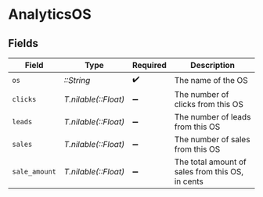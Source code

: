 # AnalyticsOS


## Fields

| Field                                            | Type                                             | Required                                         | Description                                      |
| ------------------------------------------------ | ------------------------------------------------ | ------------------------------------------------ | ------------------------------------------------ |
| `os`                                             | *::String*                                       | :heavy_check_mark:                               | The name of the OS                               |
| `clicks`                                         | *T.nilable(::Float)*                             | :heavy_minus_sign:                               | The number of clicks from this OS                |
| `leads`                                          | *T.nilable(::Float)*                             | :heavy_minus_sign:                               | The number of leads from this OS                 |
| `sales`                                          | *T.nilable(::Float)*                             | :heavy_minus_sign:                               | The number of sales from this OS                 |
| `sale_amount`                                    | *T.nilable(::Float)*                             | :heavy_minus_sign:                               | The total amount of sales from this OS, in cents |